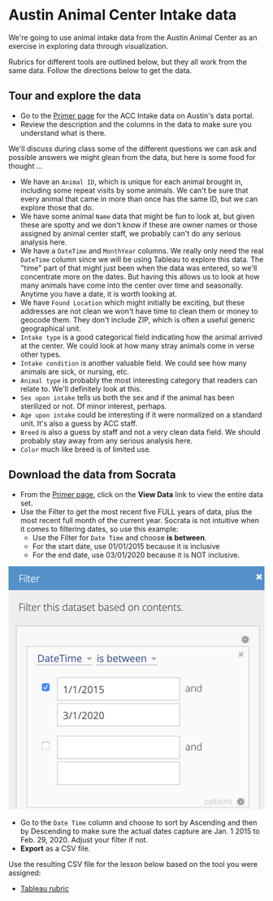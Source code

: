 # Austin Animal Center Intake data

We're going to use animal intake data from the Austin Animal Center as an exercise in exploring data through visualization.

Rubrics for different tools are outlined below, but they all work from the same data. Follow the directions below to get the data.

## Tour and explore the data

- Go to the [Primer page](https://data.austintexas.gov/Health-and-Community-Services/Austin-Animal-Center-Intakes/wter-evkm) for the ACC Intake data on Austin's data portal.
- Review the description and the columns in the data to make sure you understand what is there.

We'll discuss during class some of the different questions we can ask and possible answers we might glean from the data, but here is some food for thought ...

- We have an `Animal ID`, which is unique for each animal brought in, including some repeat visits by some animals. We can't be sure that every animal that came in more than once has the same ID, but we can explore those that do.
- We have some animal `Name` data that might be fun to look at, but given these are spotty and we don't know if these are owner names or those assigned by animal center staff, we probably can't do any serious analysis here.
- We have a `DateTime` and `MonthYear` columns. We really only need the real `DateTime` column since we will be using Tableau to explore this data. The "time" part of that might just been when the data was entered, so we'll concentrate more on the dates. But having this allows us to look at how many animals have come into the center over time and seasonally. Anytime you have a date, it is worth looking at.
- We have `Found Location` which might initially be exciting, but these addresses are not clean we won't have time to clean them or money to geocode them. They don't include ZIP, which is often a useful generic geographical unit.
- `Intake type` is a good categorical field indicating how the animal arrived at the center. We could look at how many stray animals come in verse other types.
- `Intake condition` is another valuable field. We could see how many animals are sick, or nursing, etc.
- `Animal type` is probably the most interesting category that readers can relate to. We'll definitely look at this.
- `Sex upon intake` tells us both the sex and if the animal has been sterilized or not. Of minor interest, perhaps.
- `Age upon intake` could be interesting if it were normalized on a standard unit. It's also a guess by ACC staff.
- `Breed` is also a guess by staff and not a very clean data field. We should probably stay away from any serious analysis here.
- `Color` much like breed is of limited use.

## Download the data from Socrata

- From the [Primer page](https://data.austintexas.gov/Health-and-Community-Services/Austin-Animal-Center-Intakes/wter-evkm), click on the **View Data** link to view the entire data set.
- Use the Filter to get the most recent five FULL years of data, plus the most recent full month of the current year. Socrata is not intuitive when it comes to filtering dates, so use this example:
  - Use the Filter for `Date Time` and choose **is between**.
  - For the start date, use 01/01/2015 because it is inclusive
  - For the end date, use 03/01/2020 because it is NOT inclusive.

![filter-acc-data](img/filter-acc-data.png)

- Go to the `Date Time` column and choose to sort by Ascending and then by Descending to make sure the actual dates capture are Jan. 1 2015 to Feb. 29, 2020. Adjust your filter if not.
- **Export** as a CSV file.

Use the resulting CSV file for the lesson below based on the tool you were assigned:

- [Tableau rubric](rubric-tableau.md)

